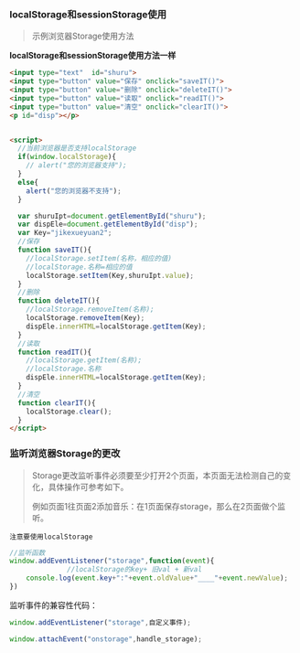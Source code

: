 ### localStorage和sessionStorage使用

> 示例浏览器Storage使用方法



**localStorage和sessionStorage使用方法一样**

```html
<input type="text"  id="shuru">
<input type="button" value="保存" onclick="saveIT()">
<input type="button" value="删除" onclick="deleteIT()">
<input type="button" value="读取" onclick="readIT()">
<input type="button" value="清空" onclick="clearIT()">
<p id="disp"></p>


<script>
  //当前浏览器是否支持localStorage
  if(window.localStorage){
    // alert("您的浏览器支持");
  }
  else{
    alert("您的浏览器不支持");
  }

  var shuruIpt=document.getElementById("shuru");
  var dispEle=document.getElementById("disp");
  var Key="jikexueyuan2";
  //保存
  function saveIT(){
    //localStorage.setItem(名称，相应的值)
    //localStorage.名称=相应的值
    localStorage.setItem(Key,shuruIpt.value);
  }
  //删除
  function deleteIT(){
    //localStorage.removeItem(名称);
    localStorage.removeItem(Key);
    dispEle.innerHTML=localStorage.getItem(Key);
  }
  //读取
  function readIT(){
    //localStorage.getItem(名称);
    //localStorage.名称
    dispEle.innerHTML=localStorage.getItem(Key);
  }
  //清空
  function clearIT(){
    localStorage.clear();
  }
</script>
```



### 监听浏览器Storage的更改

> Storage更改监听事件必须要至少打开2个页面，本页面无法检测自己的变化，具体操作可参考如下。
>
> 例如页面1往页面2添加音乐：在1页面保存storage，那么在2页面做个监听。

`注意要使用localStorage`

```js
//监听函数
window.addEventListener("storage",function(event){
              //localStorage的key+ 旧val + 新val
	console.log(event.key+":"+event.oldValue+"____"+event.newValue);
})
```

监听事件的兼容性代码：

```js
window.addEventListener("storage",自定义事件); 

window.attachEvent("onstorage",handle_storage); 
```





